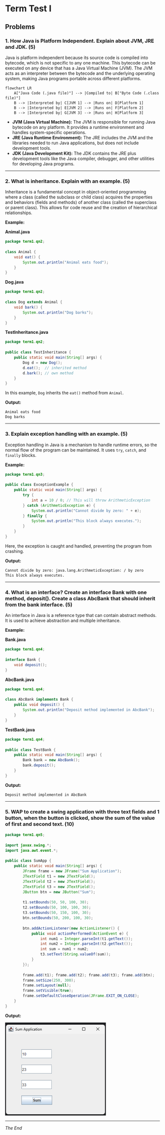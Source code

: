 # Term Test I

## Problems

### 1. How Java is Platform Independent. Explain about JVM, JRE and JDK. (5)

Java is platform independent because its source code is compiled into bytecode, which is not specific to any one machine. This bytecode can be executed on any device that has a Java Virtual Machine (JVM). The JVM acts as an interpreter between the bytecode and the underlying operating system, making Java programs portable across different platforms.

```mermaid
flowchart LR
    A["Java Code (.java file)"] --> |Compiled to| B["Byte Code (.class file)"]
    B --> |Interpreted by| C[JVM 1] --> |Runs on| D[Platform 1]
    B --> |Interpreted by| E[JVM 2] --> |Runs on| F[Platform 2]
    B --> |Interpreted by| G[JVM 3] --> |Runs on| H[Platform 3]
```

- **JVM (Java Virtual Machine):** The JVM is responsible for running Java bytecode on any platform. It provides a runtime environment and handles system-specific operations.
- **JRE (Java Runtime Environment):** The JRE includes the JVM and the libraries needed to run Java applications, but does not include development tools.
- **JDK (Java Development Kit):** The JDK contains the JRE plus development tools like the Java compiler, debugger, and other utilities for developing Java programs.

---

### 2. What is inheritance. Explain with an example. (5)

Inheritance is a fundamental concept in object-oriented programming where a class (called the subclass or child class) acquires the properties and behaviors (fields and methods) of another class (called the superclass or parent class). This allows for code reuse and the creation of hierarchical relationships.

**Example:**

**Animal.java**
```java
package term1.qn2;

class Animal {
    void eat() {
        System.out.println("Animal eats food");
    }
}
```

**Dog.java**
```java
package term1.qn2;

class Dog extends Animal {
    void bark() {
        System.out.println("Dog barks");
    }
}
```

**TestInheritance.java**
```java
package term1.qn2;

public class TestInheritance {
    public static void main(String[] args) {
        Dog d = new Dog();
        d.eat();  // inherited method
        d.bark(); // own method
    }
}
```

In this example, `Dog` inherits the `eat()` method from `Animal`.

**Output:**
```output
Animal eats food
Dog barks
```

---

### 3. Explain exception handling with an example. (5)

Exception handling in Java is a mechanism to handle runtime errors, so the normal flow of the program can be maintained. It uses `try`, `catch`, and `finally` blocks.

**Example:**

```java
package term1.qn3;

public class ExceptionExample {
    public static void main(String[] args) {
        try {
            int a = 10 / 0; // This will throw ArithmeticException
        } catch (ArithmeticException e) {
            System.out.println("Cannot divide by zero: " + e);
        } finally {
            System.out.println("This block always executes.");
        }
    }
}
```

Here, the exception is caught and handled, preventing the program from crashing.

**Output:**
```output
Cannot divide by zero: java.lang.ArithmeticException: / by zero
This block always executes.
```

---

### 4. What is an interface? Create an interface Bank with one method, deposit(). Create a class AbcBank that should inherit from the bank interface. (5)

An interface in Java is a reference type that can contain abstract methods. It is used to achieve abstraction and multiple inheritance.

**Example:**

**Bank.java**
```java
package term1.qn4;

interface Bank {
    void deposit();
}
```

**AbcBank.java**
```java
package term1.qn4;

class AbcBank implements Bank {
    public void deposit() {
        System.out.println("Deposit method implemented in AbcBank");
    }
}
```

**TestBank.java**
```java
package term1.qn4;

public class TestBank {
    public static void main(String[] args) {
        Bank bank = new AbcBank();
        bank.deposit();
    }
}
```

**Output:**
```output
Deposit method implemented in AbcBank
```

---

### 5. WAP to create a swing application with three text fields and 1 button, when the button is clicked, show the sum of the value of first and second text. (10)

```java
package term1.qn5;

import javax.swing.*;
import java.awt.event.*;

public class SumApp {
    public static void main(String[] args) {
        JFrame frame = new JFrame("Sum Application");
        JTextField t1 = new JTextField();
        JTextField t2 = new JTextField();
        JTextField t3 = new JTextField();
        JButton btn = new JButton("Sum");

        t1.setBounds(50, 50, 100, 30);
        t2.setBounds(50, 100, 100, 30);
        t3.setBounds(50, 150, 100, 30);
        btn.setBounds(50, 200, 100, 30);

        btn.addActionListener(new ActionListener() {
            public void actionPerformed(ActionEvent e) {
                int num1 = Integer.parseInt(t1.getText());
                int num2 = Integer.parseInt(t2.getText());
                int sum = num1 + num2;
                t3.setText(String.valueOf(sum));
            }
        });

        frame.add(t1); frame.add(t2); frame.add(t3); frame.add(btn);
        frame.setSize(250, 300);
        frame.setLayout(null);
        frame.setVisible(true);
        frame.setDefaultCloseOperation(JFrame.EXIT_ON_CLOSE);
    }
}
```

**Output:**

![Output](../../assets/term1/qn5-output.png)

---

_The End_